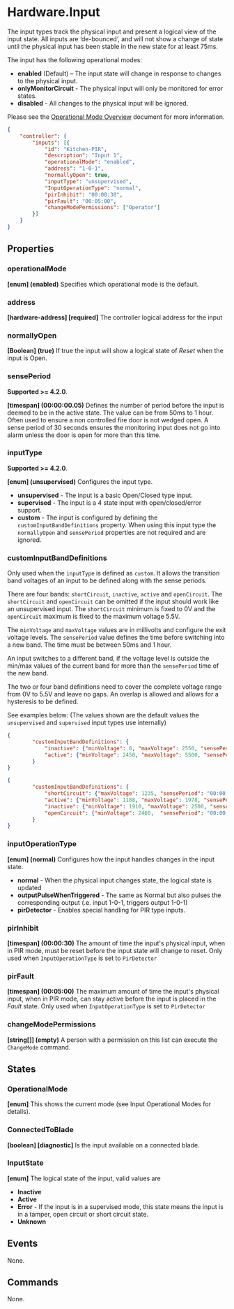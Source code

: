 # Hardware.Input

The input types track the physical input and present a logical view of the input
state. All inputs are ‘de-bounced’, and will not show a change of state until the
physical input has been stable in the new state for at least 75ms.

The input has the following operational modes:

- **enabled** (Default) – The input state will change in response to changes to the
    physical input.
- **onlyMonitorCircuit** - The physical input will only be monitored for error
    states.
- **disabled** - All changes to the physical input will be ignored.

Please see the [Operational Mode Overview](../ApplicationConfiguration/ModeOverview.md) document for more information.

````json
{
    "controller": {
        "inputs": [{
            "id": "Kitchen-PIR",
            "description": "Input 1",
            "operationalMode": "enabled",
            "address": "1-0-1",
            "normallyOpen": true,
            "inputType": "unsupervised",
            "InputOperationType": "normal",
            "pirInhibit": "00:00:30",
            "pirFault": "00:05:00",
            "changeModePermissions": ["Operator"]
        }]
    }
}
````

## Properties

### operationalMode

**[enum] (enabled)** Specifies which operational mode is the default.

### address

**[hardware-address] [required]** The controller logical address for the input

### normallyOpen

**[Boolean] (true)** If true the input will show a logical state of *Reset* when the input
is Open.

### sensePeriod

**Supported >= 4.2.0**.

**[timespan] (00:00:00.05)** Defines the number of period before the input is deemed to be in the active state. The value can be from 50ms to 1 hour. Often used to ensure a non controlled fire door is not wedged open. A sense period of 30 seconds ensures the monitoring input does not go into alarm unless the door is open for more than this time.

### inputType

**Supported >= 4.2.0**.

**[enum] (unsupervised)** Configures the input type.

- **unsupervised** - The input is a basic Open/Closed type input.
- **supervised** - The input is a 4 state input with open/closed/error support.
- **custom** - The input is configured by defining the `customInputBandDefinitions` property. When using this input type the `normallyOpen` and `sensePeriod` properties are not required and are ignored.

### customInputBandDefinitions

Only used when the `inputType` is defined as `custom`. It allows the transition band voltages of an input to be defined along with the sense periods.

There are four bands: `shortCircuit`, `inactive`, `active` and `openCircuit`. The `shortCircuit` and `openCircuit` can be omitted if the input should work like an unsupervised input. The `shortCircuit` minimum is fixed to 0V and the `openCircuit` maximum is fixed to the maximum voltage 5.5V.

The `minVoltage` and `maxVoltage` values are in millivolts and configure the exit voltage levels. The `sensePeriod` value defines the time before switching into a new band. The time must be between 50ms and 1 hour.

An input switches to a different band, if the voltage level is outside the
min/max values of the current band for more than the `sensePeriod` time of the new band.

The two or four band definitions need to cover the complete voltage range
from 0V to 5.5V and leave no gaps. An overlap is allowed and allows for a hysteresis to be defined.

See examples below: (The values shown are the default values the `unsupervised` and `supervised` input types use internally)

````json
{
        "customInputBandDefinitions": {
            "inactive": {"minVoltage": 0, "maxVoltage": 2550, "sensePeriod": "00:00:00.05"},
            "active": {"minVoltage": 2450, "maxVoltage": 5500, "sensePeriod": "00:00:00.05"}
        }
}
````

````json
{
        "customInputBandDefinitions": {
            "shortCircuit": {"maxVoltage": 1235, "sensePeriod": "00:00:00.05"},
            "active": {"minVoltage": 1188, "maxVoltage": 1978, "sensePeriod": "00:00:00.05"},
            "inactive": {"minVoltage": 1910, "maxVoltage": 2500, "sensePeriod": "00:00:00.05"},
            "openCircuit": {"minVoltage": 2460,  "sensePeriod": "00:00:00.05"}
        }
}
````

### inputOperationType

**[enum] (normal)** Configures how the input handles changes in the input state.

- **normal** - When the physical input changes state, the logical state is updated
- **outputPulseWhenTriggered** - The same as Normal but also pulses the corresponding
  output (.e. input 1-0-1, triggers output 1-0-1)
- **pirDetector** - Enables special handling for PIR type inputs.

### pirInhibit

**[timespan] (00:00:30)** The amount of time the input's physical input, when in PIR
mode, must be reset before the input state will change to reset. Only used when
`InputOperationType` is set to `PirDetector`

### pirFault

**[timespan] (00:05:00)** The maximum amount of time the input's physical input, when
in PIR mode, can stay active before the input is placed in the *Fault* state. Only used
when `InputOperationType` is set to `PirDetector`

### changeModePermissions

**[string[]] (empty)** A person with a permission on this list can execute the
`ChangeMode` command.

## States

### OperationalMode

**[enum]** This shows the current mode (see Input Operational Modes for
details).

### ConnectedToBlade

**[boolean] [diagnostic]** Is the input available on a connected blade.

### InputState

**[enum]** The logical state of the input, valid values are

- **Inactive**
- **Active**
- **Error** - If the input is in a supervised mode, this state means the input
  is in a tamper, open circuit or short circuit state.
- **Unknown**

## Events

None.

## Commands

None.
